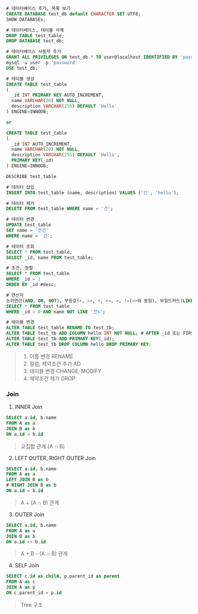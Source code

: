 ```sql
# 데이터베이스 추가, 목록 보기
CREATE DATABASE test_db default CHARACTER SET UTF8;
SHOW DATABASEs;
```
```sql
# 데이터베이스, 테이블 삭제
DROP TABLE test_table;
DROP DATABASE test_db;
```
```sql
# 데이터베이스 사용자 추가
GRANT ALL PRIVILEGES ON test_db.* TO user@localhost IDENTIFIED BY 'password'
mysql -u user -p 'password'
USE test_db;
```

```sql
# 테이블 생성
CREATE TABLE test_table
(
  _id INT PRIMARY KEY AUTO_INCREMENT,
  name VARCHAR(20) NOT NULL,
  description VARCHAR(255) DEFAULT 'Hello'
) ENGINE=INNODB;

or 

CREATE TABLE test_table
(
  _id INT AUTO_INCREMENT,
  name VARCHAR(20) NOT NULL,
  description VARCHAR(255) DEFAULT 'Hello',
  PRIMARY KEY(_id)
) ENGINE=INNODB;

DESCRIBE test_table
```

```sql
# 데이터 삽입
INSERT INTO test_table (name, description) VALUES ('건', 'hello');
```
```sql
# 데이터 제거
DELETE FROM test_table WHERE name = '건';
```
```sql
# 데이터 변경
UPDATE test_table
SET name = '건건'
WHERE name = '건';
```
```sql
# 데이터 조회
SELECT * FROM test_table;
SELECT _id, name FROM test_table;
```

```sql
# 조건, 정렬
SELECT * FROM test_table
WHERE _id = 1
ORDER BY _id #desc;
```

```sql
# 연산자
논리연산(AND, OR, NOT), 부등호(>, >=, <, <=, =, !=(<>와 동일), 와일드카드(LIKE, %)
SELECT * FROM test_table
WHERE _id > 0 AND name NOT LIKE '건%';
```

```sql
# 테이블 변경
ALTER TABLE test_table RENAME TO test_tb;
ALTER TABLE test_tb ADD COLUMN hello INT NOT NULL; # AFTER _id 또는 FIRST로 위치 지정 가능
ALTER TABLE test_tb ADD PRIMARY KEY(_id);
ALTER TABLE test_tb DROP COLUMN hello DROP PRIMARY KEY;
```
> 1. 이름 변경 RENAME
> 2. 컬럼, 제약조건 추가 AD
> 3. 테이블 변경 CHANGE, MODIFY
> 4. 제약조건 제가 DROP

### Join
1. INNER Join
```sql
SELECT a.id, b.name
FROM A as a
JOIN B as b
ON a.id = b.id
```
> 교집합 관계 (A ∩ B)

2. LEFT OUTER, RIGHT OUTER Join
```sql
SELECT a.id, b.name
FROM A as a
LEFT JOIN B as b 
# RIGHT JOIN B as b
ON a.id = b.id
```
> A + (A ∩ B) 관계

3. OUTER Join
```sql
SELECT a.id, b.name
FROM A as a
JOIN B as b
ON a.id <> b.id
```
> A + B - (A ∩ B) 관계

4. SELF Join
```sql
SELECT c.id as child, p.parent_id as parent
FROM A as c
JOIN A as p
ON c.parent_id = p.id
```
> Tree 구조
